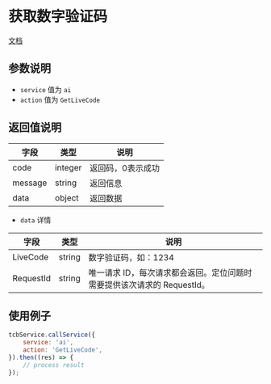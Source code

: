 # 获取数字验证码

[文档](https://cloud.tencent.com/document/api/1007/31821)

## 参数说明

* `service` 值为 `ai`
* `action` 值为 `GetLiveCode`

## 返回值说明

 字段 | 类型 | 说明
| --- | --- | ---
| code | integer | 返回码，0表示成功
| message | string | 返回信息
| data | object | 返回数据

* `data` 详情

 字段 | 类型 | 说明
| --- | --- | ---
| LiveCode | string | 数字验证码，如：1234
| RequestId | string | 唯一请求 ID，每次请求都会返回。定位问题时需要提供该次请求的 RequestId。


## 使用例子

```js
tcbService.callService({
    service: 'ai',
    action: 'GetLiveCode',
}).then((res) => {
    // process result
});
```